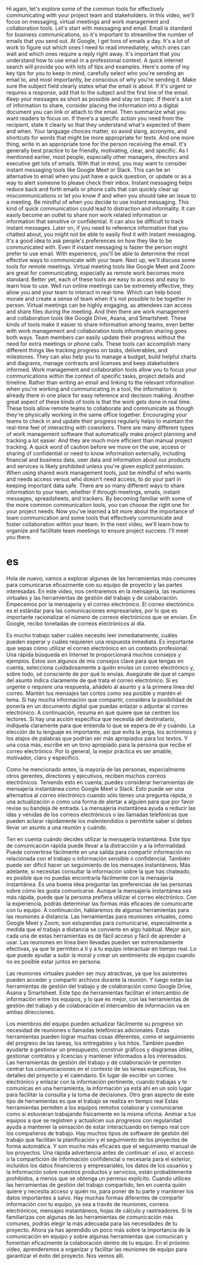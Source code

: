 
Hi again, let's explore some of the common tools for effectively communicating with your project team and stakeholders. In this video, we'll focus on messaging, virtual meetings and work management and collaboration tools. Let's start with messaging and email. Email is standard for business communications, so it's important to streamline the number of emails that you send out. At Google, I get tons of emails a day. It's a lot of work to figure out which ones I need to read immediately, which ones can wait and which ones require a reply right away. It's important that you understand how to use email in a professional context. A quick internet search will provide you with lots of tips and examples. Here's some of my key tips for you to keep in mind, carefully select who you're sending an email to, and most importantly, be conscious of why you're sending it. Make sure the subject field clearly states what the email is about. If it's urgent or requires a response, add that to the subject and the first line of the email.
Keep your messages as short as possible and stay on topic.
If there's a lot of information to share, consider placing the information into a digital document you can link or attach to the email.
Then summarize what you want readers to focus on. If there's a specific action you need from the recipient, state it clearly so that they understand what's expected of them and when. Your language choices matter, so avoid slang, acronyms, and shortcuts for words that might be more appropriate for texts.
And one more thing, write in an appropriate tone for the person receiving the email. It's generally best practice to be friendly, motivating, clear, and specific. As I mentioned earlier, most people, especially other managers, directors and executive get lots of emails. With that in mind, you may want to consider instant messaging tools like Google Meet or Slack. This can be an alternative to email when you just have a quick question, or update or as a way to alert someone to please check their inbox. Instant messaging helps reduce back and forth emails or phone calls that can quickly clear up miscommunications or let you know if and when you should take an issue to a meeting. Be mindful of when you decide to use instant messaging. This kind of quick communication could lead to distraction and informality.
It can easily become an outlet to share non work related information or information that sensitive or confidential. It can also be difficult to track instant messages. Later on, if you need to reference information that you chatted about, you might not be able to easily find it with instant messaging.
It's a good idea to ask people's preferences on how they like to be communicated with.
Even if instant messaging is faster the person might prefer to use email. With experience, you'll be able to determine the most effective ways to communicate with your team. Next up, we'll discuss some tools for remote meetings.
Virtual meeting tools like Google Meet and Zoom are great for communicating, especially as remote work becomes more standard. Better yet, each of these tools are easy to access and easy to learn how to use. Well run online meetings can be extremely effective, they allow you and your team to interact in real-time. Which can help boost morale and create a sense of team when it's not possible to be together in person. Virtual meetings can be highly engaging, as attendees can access and share files during the meeting. And then there are work management and collaboration tools like Google Drive, Asana, and Smartsheet. These kinds of tools make it easier to share information among teams, even better with work management and collaboration tools information sharing goes both ways. Team members can easily update their progress without the need for extra meetings or phone calls. These tools can accomplish many different things like tracking progress on tasks, deliverables, and milestones. They can also help you to manage a budget, build helpful charts and diagrams, manage contracts and licenses and keep stakeholders informed. Work management and collaboration tools allow you to focus your communications within the context of specific tasks, project details and timeline. Rather than writing an email and linking to the relevant information when you're working and communicating in a tool, the information is already there in one place for easy reference and decision making. Another great aspect of these kinds of tools is that the work gets done in real time. These tools allow remote teams to collaborate and communicate as though they're physically working in the same office together. Encouraging your teams to check in and update their progress regularly helps to maintain the real-time feel of interacting with coworkers. There are many different types of work management software that automatically make project planning and tracking a lot easier. And they are much more efficient than manual project tracking. A quick word of caution before we move on the use, access or sharing of confidential or need to know information externally, including financial and business data, user data and information about our products and services is likely prohibited unless you're given explicit permission. When using shared work management tools, just be mindful of who wants and needs access versus who doesn't need access, to do your part in keeping important data safe. There are so many different ways to share information to your team, whether if through meetings, emails, instant messages, spreadsheets, and trackers. By becoming familiar with some of the more common communication tools, you can choose the right one for your project needs.
Now you've learned a bit more about the importance of team communication and some tools that effectively communicate and foster collaboration within your team. In the next video, we'll learn how to organize and facilitate team meetings to ensure project success. I'll meet you there.

# es
Hola de nuevo, vamos a explorar algunas de las herramientas más comunes para comunicarse eficazmente con su equipo de proyecto y las partes interesadas. En este vídeo, nos centraremos en la mensajería, las reuniones virtuales y las herramientas de gestión del trabajo y de colaboración. Empecemos por la mensajería y el correo electrónico. El correo electrónico es el estándar para las comunicaciones empresariales, por lo que es importante racionalizar el número de correos electrónicos que se envían. En Google, recibo toneladas de correos electrónicos al día.

Es mucho trabajo saber cuáles necesito leer inmediatamente, cuáles pueden esperar y cuáles requieren una respuesta inmediata. Es importante que sepas cómo utilizar el correo electrónico en un contexto profesional. Una rápida búsqueda en Internet te proporcionará muchos consejos y ejemplos. Estos son algunos de mis consejos clave para que tengas en cuenta, selecciona cuidadosamente a quién envías un correo electrónico y, sobre todo, sé consciente de por qué lo envías. Asegúrate de que el campo del asunto indica claramente de qué trata el correo electrónico. Si es urgente o requiere una respuesta, añádelo al asunto y a la primera línea del correo.
Mantén tus mensajes tan cortos como sea posible y mantén el tema.
Si hay mucha información que compartir, considera la posibilidad de ponerla en un documento digital que puedas enlazar o adjuntar al correo electrónico.
A continuación, resuma en qué quiere que se centren los lectores. Si hay una acción específica que necesita del destinatario, indíquela claramente para que entienda lo que se espera de él y cuándo. La elección de tu lenguaje es importante, así que evita la jerga, los acrónimos y los atajos de palabras que podrían ser más apropiados para los textos.
Y una cosa más, escribe en un tono apropiado para la persona que recibe el correo electrónico. Por lo general, la mejor práctica es ser amable, motivador, claro y específico.

Como he mencionado antes, la mayoría de las personas, especialmente otros gerentes, directores y ejecutivos, reciben muchos correos electrónicos. Teniendo esto en cuenta, puedes considerar herramientas de mensajería instantánea como Google Meet o Slack. Esto puede ser una alternativa al correo electrónico cuando sólo tienes una pregunta rápida, o una actualización o como una forma de alertar a alguien para que por favor revise su bandeja de entrada. La mensajería instantánea ayuda a reducir las idas y venidas de los correos electrónicos o las llamadas telefónicas que pueden aclarar rápidamente los malentendidos o permitirte saber si debes llevar un asunto a una reunión y cuándo.

Ten en cuenta cuándo decides utilizar la mensajería instantánea. Este tipo de comunicación rápida puede llevar a la distracción y a la informalidad.
Puede convertirse fácilmente en una salida para compartir información no relacionada con el trabajo o información sensible o confidencial. También puede ser difícil hacer un seguimiento de los mensajes instantáneos. Más adelante, si necesitas consultar la información sobre la que has chateado, es posible que no puedas encontrarla fácilmente con la mensajería instantánea.
Es una buena idea preguntar las preferencias de las personas sobre cómo les gusta comunicarse.
Aunque la mensajería instantánea sea más rápida, puede que la persona prefiera utilizar el correo electrónico. Con la experiencia, podrás determinar las formas más eficaces de comunicarte con tu equipo. A continuación, hablaremos de algunas herramientas para las reuniones a distancia.
Las herramientas para reuniones virtuales, como Google Meet y Zoom, son estupendas para comunicarse, especialmente a medida que el trabajo a distancia se convierte en algo habitual. Mejor aún, cada una de estas herramientas es de fácil acceso y fácil de aprender a usar. Las reuniones en línea bien llevadas pueden ser extremadamente efectivas, ya que te permiten a ti y a tu equipo interactuar en tiempo real. Lo que puede ayudar a subir la moral y crear un sentimiento de equipo cuando no es posible estar juntos en persona.

Las reuniones virtuales pueden ser muy atractivas, ya que los asistentes pueden acceder y compartir archivos durante la reunión. Y luego están las herramientas de gestión del trabajo y de colaboración como Google Drive, Asana y Smartsheet. Este tipo de herramientas facilitan el intercambio de información entre los equipos, y lo que es mejor, con las herramientas de gestión del trabajo y de colaboración el intercambio de información va en ambas direcciones.

Los miembros del equipo pueden actualizar fácilmente su progreso sin necesidad de reuniones o llamadas telefónicas adicionales. Estas herramientas pueden lograr muchas cosas diferentes, como el seguimiento del progreso de las tareas, los entregables y los hitos. También pueden ayudarte a gestionar un presupuesto, construir gráficos y diagramas útiles, gestionar contratos y licencias y mantener informados a los interesados. Las herramientas de gestión del trabajo y de colaboración te permiten centrar tus comunicaciones en el contexto de las tareas específicas, los detalles del proyecto y el calendario. En lugar de escribir un correo electrónico y enlazar con la información pertinente, cuando trabajas y te comunicas en una herramienta, la información ya está ahí en un solo lugar para facilitar la consulta y la toma de decisiones. Otro gran aspecto de este tipo de herramientas es que el trabajo se realiza en tiempo real
Estas herramientas permiten a los equipos remotos colaborar y comunicarse como si estuvieran trabajando físicamente en la misma oficina. Animar a tus equipos a que se registren y actualicen sus progresos con regularidad ayuda a mantener la sensación de estar interactuando en tiempo real con los compañeros de trabajo. Hay muchos tipos de software de gestión del trabajo que facilitan la planificación y el seguimiento de los proyectos de forma automática. Y son mucho más eficaces que el seguimiento manual de los proyectos. Una rápida advertencia antes de continuar: el uso, el acceso o la compartición de información confidencial o necesaria para el exterior, incluidos los datos financieros y empresariales, los datos de los usuarios y la información sobre nuestros productos y servicios, están probablemente prohibidos, a menos que se obtenga un permiso explícito. Cuando utilices las herramientas de gestión del trabajo compartido, ten en cuenta quién quiere y necesita acceso y quién no, para poner de tu parte y mantener los datos importantes a salvo. Hay muchas formas diferentes de compartir información con tu equipo, ya sea a través de reuniones, correos electrónicos, mensajes instantáneos, hojas de cálculo y rastreadores. Si te familiarizas con algunas de las herramientas de comunicación más comunes, podrás elegir la más adecuada para las necesidades de tu proyecto.
Ahora ya has aprendido un poco más sobre la importancia de la comunicación en equipo y sobre algunas herramientas que comunican y fomentan eficazmente la colaboración dentro de tu equipo. En el próximo vídeo, aprenderemos a organizar y facilitar las reuniones de equipo para garantizar el éxito del proyecto. Nos vemos allí.